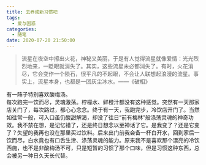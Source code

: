 ```yaml
---
title: 去养成新习惯吧
tags:
  - 爱与困惑
categories:
  - 随笔
date: 2020-07-20 21:50:00
---
```

>流星在夜空中擦出火花，神秘又美丽，于是有人觉得流星就像爱情：光光烈烈地来，一眨眼就消失了。其实，这些流星未必都消失了。有时，火花消尽，它会变作一个陨石，很平凡的不起眼，不会让人联想起浪漫的流星。事实上，流星本身，也都是一团灰尘冰水。——《破相》
<!-- more -->

<meting-js server="netease" type="song" id="40140628" lrc-type="0"></meting-js>
有一阵子特别喜欢酸梅汤。  
每次跑完一饮而尽，灵魂激荡。柠檬水、鲜橙汁都没有这种感觉。突然有一天那家店关门了，每次路过，都心心念念。终于有一天，我跑完步，冷饮店开门了。当然如往常一般，可入口虽仍酸甜解渴，却没了往日“前有梅林”般涤荡灵魂的神奇功效。我不禁在想，是记忆错了，还是终日想念以至神话了它。是我变了？还是它变了？失望的我再也没在那里买过饮料。后来出门前我会备一杯白开水，回到家后一饮而尽，白水竟也有口舌生津、涤荡灵魂的能力。原来我不是喜欢那个漂亮的冷饮西施，也不是非酸梅汤不可，只是短暂的习惯了那个口味，但是习惯这种东西，总会被另一种日久天长代替。